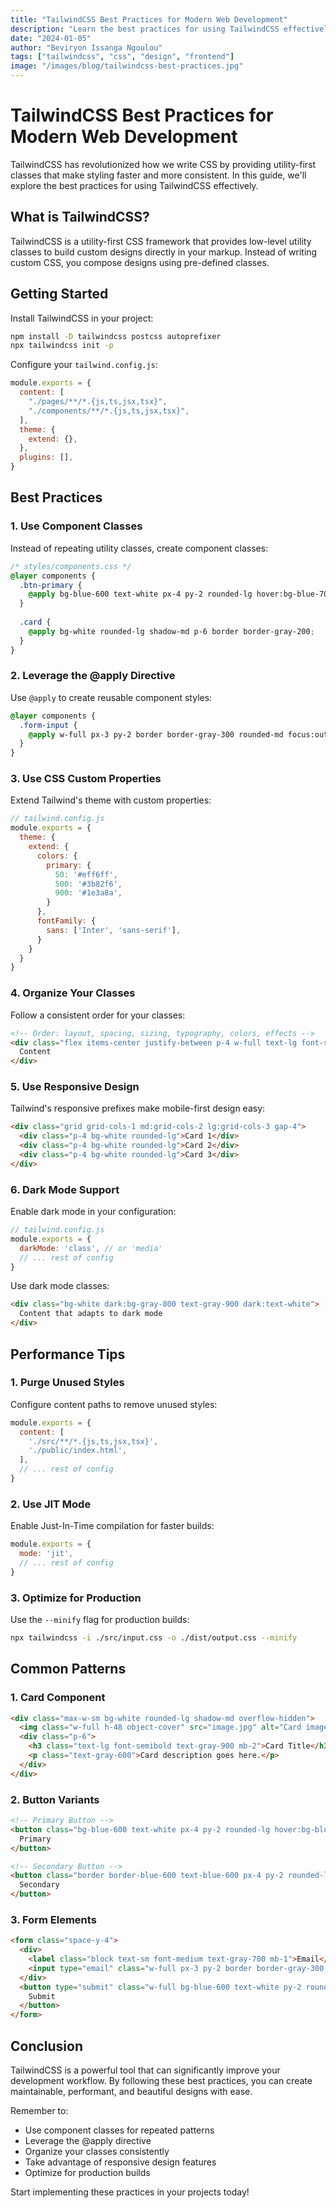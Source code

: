 ```yaml
---
title: "TailwindCSS Best Practices for Modern Web Development"
description: "Learn the best practices for using TailwindCSS effectively in your projects. From component design to performance optimization."
date: "2024-01-05"
author: "Beviryon Issanga Ngoulou"
tags: ["tailwindcss", "css", "design", "frontend"]
image: "/images/blog/tailwindcss-best-practices.jpg"
---
```


# TailwindCSS Best Practices for Modern Web Development

TailwindCSS has revolutionized how we write CSS by providing utility-first classes that make styling faster and more consistent. In this guide, we'll explore the best practices for using TailwindCSS effectively.

## What is TailwindCSS?

TailwindCSS is a utility-first CSS framework that provides low-level utility classes to build custom designs directly in your markup. Instead of writing custom CSS, you compose designs using pre-defined classes.

## Getting Started

Install TailwindCSS in your project:

```bash
npm install -D tailwindcss postcss autoprefixer
npx tailwindcss init -p
```

Configure your `tailwind.config.js`:

```javascript
module.exports = {
  content: [
    "./pages/**/*.{js,ts,jsx,tsx}",
    "./components/**/*.{js,ts,jsx,tsx}",
  ],
  theme: {
    extend: {},
  },
  plugins: [],
}
```

## Best Practices

### 1. Use Component Classes

Instead of repeating utility classes, create component classes:

```css
/* styles/components.css */
@layer components {
  .btn-primary {
    @apply bg-blue-600 text-white px-4 py-2 rounded-lg hover:bg-blue-700 transition-colors;
  }
  
  .card {
    @apply bg-white rounded-lg shadow-md p-6 border border-gray-200;
  }
}
```

### 2. Leverage the @apply Directive

Use `@apply` to create reusable component styles:

```css
@layer components {
  .form-input {
    @apply w-full px-3 py-2 border border-gray-300 rounded-md focus:outline-none focus:ring-2 focus:ring-blue-500 focus:border-transparent;
  }
}
```

### 3. Use CSS Custom Properties

Extend Tailwind's theme with custom properties:

```javascript
// tailwind.config.js
module.exports = {
  theme: {
    extend: {
      colors: {
        primary: {
          50: '#eff6ff',
          500: '#3b82f6',
          900: '#1e3a8a',
        }
      },
      fontFamily: {
        sans: ['Inter', 'sans-serif'],
      }
    }
  }
}
```

### 4. Organize Your Classes

Follow a consistent order for your classes:

```html
<!-- Order: layout, spacing, sizing, typography, colors, effects -->
<div class="flex items-center justify-between p-4 w-full text-lg font-semibold text-gray-900 bg-white rounded-lg shadow-md">
  Content
</div>
```

### 5. Use Responsive Design

Tailwind's responsive prefixes make mobile-first design easy:

```html
<div class="grid grid-cols-1 md:grid-cols-2 lg:grid-cols-3 gap-4">
  <div class="p-4 bg-white rounded-lg">Card 1</div>
  <div class="p-4 bg-white rounded-lg">Card 2</div>
  <div class="p-4 bg-white rounded-lg">Card 3</div>
</div>
```

### 6. Dark Mode Support

Enable dark mode in your configuration:

```javascript
// tailwind.config.js
module.exports = {
  darkMode: 'class', // or 'media'
  // ... rest of config
}
```

Use dark mode classes:

```html
<div class="bg-white dark:bg-gray-800 text-gray-900 dark:text-white">
  Content that adapts to dark mode
</div>
```

## Performance Tips

### 1. Purge Unused Styles

Configure content paths to remove unused styles:

```javascript
module.exports = {
  content: [
    './src/**/*.{js,ts,jsx,tsx}',
    './public/index.html',
  ],
  // ... rest of config
}
```

### 2. Use JIT Mode

Enable Just-In-Time compilation for faster builds:

```javascript
module.exports = {
  mode: 'jit',
  // ... rest of config
}
```

### 3. Optimize for Production

Use the `--minify` flag for production builds:

```bash
npx tailwindcss -i ./src/input.css -o ./dist/output.css --minify
```

## Common Patterns

### 1. Card Component

```html
<div class="max-w-sm bg-white rounded-lg shadow-md overflow-hidden">
  <img class="w-full h-48 object-cover" src="image.jpg" alt="Card image">
  <div class="p-6">
    <h3 class="text-lg font-semibold text-gray-900 mb-2">Card Title</h3>
    <p class="text-gray-600">Card description goes here.</p>
  </div>
</div>
```

### 2. Button Variants

```html
<!-- Primary Button -->
<button class="bg-blue-600 text-white px-4 py-2 rounded-lg hover:bg-blue-700 transition-colors">
  Primary
</button>

<!-- Secondary Button -->
<button class="border border-blue-600 text-blue-600 px-4 py-2 rounded-lg hover:bg-blue-50 transition-colors">
  Secondary
</button>
```

### 3. Form Elements

```html
<form class="space-y-4">
  <div>
    <label class="block text-sm font-medium text-gray-700 mb-1">Email</label>
    <input type="email" class="w-full px-3 py-2 border border-gray-300 rounded-md focus:outline-none focus:ring-2 focus:ring-blue-500">
  </div>
  <button type="submit" class="w-full bg-blue-600 text-white py-2 rounded-md hover:bg-blue-700 transition-colors">
    Submit
  </button>
</form>
```

## Conclusion

TailwindCSS is a powerful tool that can significantly improve your development workflow. By following these best practices, you can create maintainable, performant, and beautiful designs with ease.

Remember to:
- Use component classes for repeated patterns
- Leverage the @apply directive
- Organize your classes consistently
- Take advantage of responsive design features
- Optimize for production builds

Start implementing these practices in your projects today!
